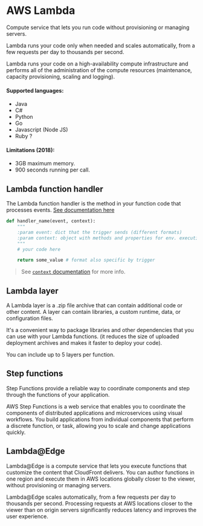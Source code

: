 # AWS Lambda

Compute service that lets you run code without provisioning or managing servers.

Lambda runs your code only when needed and scales automatically, from a few requests per day to thousands per second.

Lambda runs your code on a high-availability compute infrastructure and performs all of the administration of the compute resources (maintenance, capacity provisioning, scaling and logging).

#### Supported languages:
- Java
- C#
- Python
- Go
- Javascript (Node JS)
- Ruby ?

#### Limitations (2018):
- 3GB maximum memory.
- 900 seconds running per call.

## Lambda function handler

The Lambda function handler is the method in your function code that processes events. [See documentation here](https://docs.aws.amazon.com/lambda/latest/dg/python-handler.html)

```python
def handler_name(event, context): 
    """
    :param event: dict that the trigger sends (different formats)
    :param context: object with methods and properties for env. execution
    """
    # your code here

    return some_value # format also specific by trigger
```
> See [`context` documentation](https://docs.aws.amazon.com/lambda/latest/dg/python-context.html) for more info.

## Lambda layer

A Lambda layer is a .zip file archive that can contain additional code or other content. A layer can contain libraries, a custom runtime, data, or configuration files.

It's a convenient way to package libraries and other dependencies that you can use with your Lambda functions. (it reduces the size of uploaded deployment archives and makes it faster to deploy your code).

You can include up to 5 layers per function.

## Step functions

Step Functions provide a reliable way to coordinate components and step through the functions of your application. 

AWS Step Functions is a web service that enables you to coordinate the components of distributed applications and microservices using visual workflows. You build applications from individual components that perform a discrete function, or task, allowing you to scale and change applications quickly.

## Lambda@Edge

Lambda@Edge is a compute service that lets you execute functions that customize the content that CloudFront delivers. You can author functions in one region and execute them in AWS locations globally closer to the viewer, without provisioning or managing servers.

Lambda@Edge scales automatically, from a few requests per day to thousands per second. Processing requests at AWS locations closer to the viewer than on origin servers significantly reduces latency and improves the user experience.